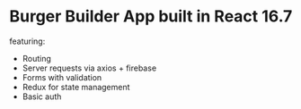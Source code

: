 # Burger Builder App built in React 16.7 

featuring:

* Routing
* Server requests via axios + firebase
* Forms with validation 
* Redux for state management
* Basic auth
